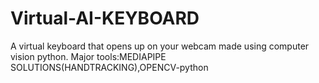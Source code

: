 # Virtual-AI-KEYBOARD
A virtual keyboard that opens up on your webcam made using computer vision  python.
Major tools:MEDIAPIPE SOLUTIONS(HANDTRACKING),OPENCV-python

